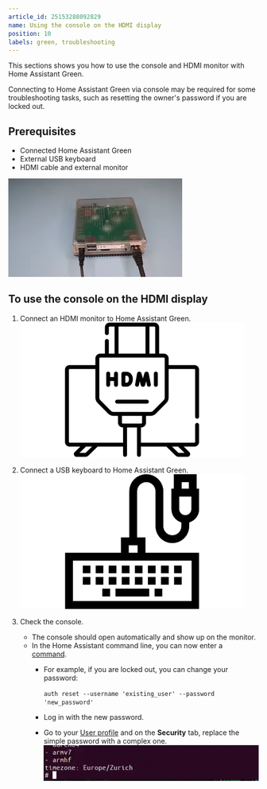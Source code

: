 ```yaml
---
article_id: 25153288092829
name: Using the console on the HDMI display
position: 10
labels: green, troubleshooting
---
```


This sections shows you how to use the console and HDMI monitor with Home Assistant Green.

Connecting to Home Assistant Green via console may be required for some troubleshooting tasks, such as resetting the owner's password if you are locked out.

## Prerequisites

- Connected Home Assistant Green
- External USB keyboard
- HDMI cable and external monitor

![Image showing the Home Assistant Green with a yellow heartbeat](/static/img/green/green_yellow_heartbeat.webp)

## To use the console on the HDMI display

1. Connect an HDMI monitor to Home Assistant Green.
   ![HDMI monitor connected to Home Assistant Green](/static/img/green/icons/hdmi-monitor.png)

2. Connect a USB keyboard to Home Assistant Green.
   ![USB keyboard connected to Home Assistant Green](/static/img/green/icons/usb_keyboard.png)

3. Check the console.
   - The console should open automatically and show up on the monitor.
   - In the Home Assistant command line, you can now enter a [command](https://www.home-assistant.io/common-tasks/os/#home-assistant-via-the-command-line).
      - For example, if you are locked out, you can change your password:

         `auth reset --username 'existing_user' --password 'new_password'`
      - Log in with the new password.
      - Go to your [User profile](https://my.home-assistant.io/redirect/profile/) and on the **Security** tab, replace the simple password with a complex one.
   ![Clip showing how to use the Home Assistant command line](/static/img/green/home-assistant-cli.webp)
